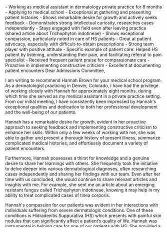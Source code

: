 <notes>
- Working as medical assistant in dermatology private practice for 8 months
- Applying to medical school
- Exceptional at gathering and presenting patient histories
- Shows remarkable desire for growth and actively seeks feedback
- Demonstrates strong intellectual curiosity, researches cases independently
- Stays engaged with field even after leaving practice (shared article about Trichophyton indotineae)
- Shows exceptional compassion, particularly noted in care of HS patients
- Great at patient advocacy, especially with difficult-to-obtain prescriptions
- Strong team player with positive attitude
- Specific example of patient care: Helped HS patient by listening, understanding their pain, and facilitating referral to pain specialist
- Received frequent patient praise for compassionate care
- Proactive in implementing constructive criticism
- Excellent at documenting patient encounters
</notes>

<letter>
Dear Admissions Committee,

I am writing to recommend Hannah Brown for your medical school program. As a dermatologist practicing in Denver, Colorado, I have had the privilege of working closely with Hannah for approximately eight months, during which time she served as my medical assistant in a private practice setting. From our initial meeting, I have consistently been impressed by Hannah's exceptional qualities and dedication to both her professional development and the well-being of our patients.

Hannah has a remarkable desire for growth, evident in her proactive approach to seeking feedback and implementing constructive criticism to enhance her skills. Within only a few weeks of working with me, she was able to gather and present a thorough history of present illness, summarize complicated medical histories, and effortlessly document a variety of patient encounters.

Furthermore, Hannah possesses a thirst for knowledge and a genuine desire to share her learnings with others. She frequently took the initiative to delve deeper into various dermatological diagnoses, often researching cases independently and sharing her findings with our team. Even after her time with us concluded, she would continue to share relevant articles and insights with me. For example, she sent me an article about an emerging resistant fungus called Trichophyton indotineae, knowing it may help in my ability to treat complicated cases of tinea corporis.

Hannah's compassion for our patients was evident in her interactions with individuals suffering from severe dermatologic conditions. One of these conditions is Hidradenitis Suppurativa (HS) which presents with painful skin nodules that can significantly affect a patient’s quality of life. Hannah was instrumental in helping care for one of our patients with HS. She provided a listening ear, tried to understand the pain the patient was experiencing, and helped to refer her to a pain specialist. Many patients took the extra time to praise Hannah for her compassionate care.

Additionally, Hannah's resourcefulness and problem-solving skills were invaluable. She would go above and beyond to ensure our patients received the support they needed, whether it involved assisting with difficult-to-obtain prescriptions or advocating for patients to access necessary medications.

As a member of our team, Hannah proved herself to be a valuable asset and an exemplary team player. She collaborated effectively with her colleagues, demonstrating a positive attitude and a willingness to pitch in wherever needed.

In conclusion, I have the utmost confidence in Hannah's ability to excel in medical school. Thank you for considering Hannah's application. Please do not hesitate to contact me if you require any further information.

Sincerely,

Channing Hood, MD
</letter>
